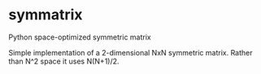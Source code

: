 # symmatrix
Python space-optimized symmetric matrix

Simple implementation of a 2-dimensional NxN symmetric matrix. Rather than N^2 space it uses N(N+1)/2.

